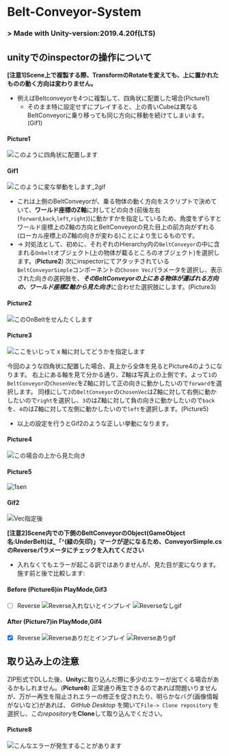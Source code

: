 # Belt-Conveyor-System


### > Made with Unity-version:2019.4.20f(LTS)


## unityでのinspectorの操作について
**[注意1]Scene上で複製する際、TransformのRotateを変えても、上に置かれたものの動く方向は変わりません。**
- 例えばBeltconveyorを4つに複製して、四角状に配置した場合(Picture1)
  - そのまま特に設定せずにプレイすると、上の青いCubeは異なるBeltConveyorに乗り移っても同じ方向に移動を続けてしまいます。(Gif1)
#### Picture1
![このように四角状に配置します](https://user-images.githubusercontent.com/81568941/113006553-72ba0f80-91b0-11eb-9bab-64afa3b0034e.png)
#### Gif1
![このように変な挙動をします_2gif](https://user-images.githubusercontent.com/81568941/113430621-73071480-9415-11eb-8d58-84dec7fbe78e.gif)
- これは上側のBeltConveyorが、乗る物体の動く方向をスクリプトで決めていて、**ワールド座標のZ軸**に対してどの向き(前後左右(`forward`,`back`,`left`,`right`))に動かすかを指定しているため、角度をずらすとワールド座標上のZ軸の方向とBeltConveyorの見た目上の前方向がずれる(ローカル座標上のZ軸の向きが変わる)ことにより生じるものです。
- → 対処法として、初めに、それぞれのHierarchy内の`BeltConveyor`の中に含まれる`Onbelt`オブジェクト(上の物体が載るところのオブジェクト)を選択します。(**Picture2**)
次にinspectorにてアタッチされている`BeltConveyorSimple`コンポーネントの`Chosen Vec`パラメータを選択し、表示された向きの選択肢を、***そのBeltConveyorの上にある物体が運ばれる方向の、ワールド座標Z軸から見た向き***に合わせた選択肢にします。(Picture3)
#### Picture2
![このOnBeltをせんたくします](https://user-images.githubusercontent.com/81568941/113010478-d42fad80-91b3-11eb-9f96-f9f8ce844ab3.png)
#### Picture3
![ここをいじってｘ軸に対してどうかを指定します](https://user-images.githubusercontent.com/81568941/113010508-dabe2500-91b3-11eb-8bcf-e7106b7deba2.png)

今回のような四角状に配置した場合、真上から全体を見るとPicture4のようになります。
右上にある軸を見て分かる通り、Z軸は写真上の上側です。よって`1`の`BeltConveyor`の`ChosenVec`をZ軸に対して正の向きに動かしたいので`forward`を選択します。
同様にして`2`の`BeltConveyor`の`ChosenVec`はZ軸に対して右側に動かしたいので`right`を選択し、`3`のはZ軸に対して負の向きに動かしたいので`back`を、`4`のはZ軸に対して左側に動かしたいので`left`を選択します。(Picture5)
- 以上の設定を行うとGif2のような正しい挙動になります。
#### Picture4
![この場合の上から見た向き](https://user-images.githubusercontent.com/81568941/113303649-429f7780-933c-11eb-8dab-819d2f317655.png)
#### Picture5
![1sen](https://user-images.githubusercontent.com/81568941/113421069-65e22980-9405-11eb-83e8-b539b73c74bd.png)
#### Gif2
![Vec指定後](https://user-images.githubusercontent.com/81568941/113430024-6504c400-9414-11eb-9267-7c20d8b4f03e.gif)




**[注意2]Scene内での下側のBeltConveyorのObject(GameObject名:UnderBelt)は_「^(緑の矢印)」マークが逆になるため、ConveyorSimple.csのReverseパラメータにチェックを入れてください**
- 入れなくてもエラーが起こる訳ではありませんが、見た目が変になります。施す前と後で比較します:
#### Before (Picture6)in PlayMode,Gif3
- [ ] Reverse
![Reverse入れないとインプレイ](https://user-images.githubusercontent.com/81568941/113423861-2ff37400-940a-11eb-811d-a59d4b86e451.png)
![Reverseなしgif](https://user-images.githubusercontent.com/81568941/113424070-7e087780-940a-11eb-9279-888bfdb3f36e.gif)

#### After (Picture7)in PlayMode,Gif4
- [x] Reverse
![Reverseありだとインプレイ](https://user-images.githubusercontent.com/81568941/113423891-3da8f980-940a-11eb-8352-f915038adaec.png)
![Reverseありgif](https://user-images.githubusercontent.com/81568941/113424086-852f8580-940a-11eb-8bc5-7a90e063abd2.gif)



## 取り込み上の注意
ZIP形式でDLした後、**Unity**に取り込んだ際に多少のエラーが出てくる場合があるかもしれません。(**Picture8**)
正常通り再生できるのであれば問題いりませんが、万が一再生を阻止されエラーの修正を促されたり、明らかなバグ(画像情報がないなど)があれば、
*GitHub Desktop* を開いて`File-> Clone repository` を選択し、この*repository*を**Clone**して取り込んでください。
#### Picture8
![こんなエラーが発生することがあります](https://user-images.githubusercontent.com/81568941/115557905-206e9900-a2ed-11eb-8cca-c939f5f7d56a.png)


